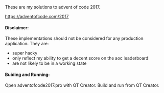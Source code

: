 These are my solutions to advent of code 2017.

https://adventofcode.com/2017


#### Disclaimer:

These implementations should not be considered for any production application.
They are:
- super hacky
- only reflect my ability to get a decent score on the aoc leaderboard
- are not likely to be in a working state


#### Buiding and Running:

Open adventofcode2017.pro with QT Creator.
Build and run from QT Creator.
